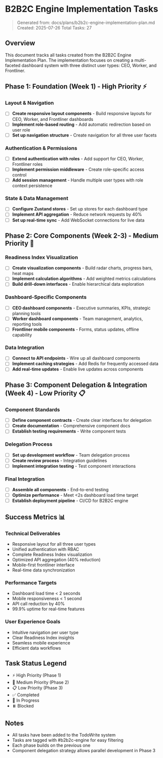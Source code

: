 # B2B2C Engine Implementation Tasks

> Generated from: docs/plans/b2b2c-engine-implementation-plan.md
> Created: 2025-07-26
> Total Tasks: 27

## Overview
This document tracks all tasks created from the B2B2C Engine Implementation Plan. The implementation focuses on creating a multi-faceted dashboard system with three distinct user types: CEO, Worker, and Frontliner.

## Phase 1: Foundation (Week 1) - High Priority ⚡

### Layout & Navigation
- [ ] **Create responsive layout components** - Build responsive layouts for CEO, Worker, and Frontliner dashboards
- [ ] **Implement role-based routing** - Add automatic redirection based on user role
- [ ] **Set up navigation structure** - Create navigation for all three user facets

### Authentication & Permissions
- [ ] **Extend authentication with roles** - Add support for CEO, Worker, Frontliner roles
- [ ] **Implement permission middleware** - Create role-specific access control
- [ ] **Add session management** - Handle multiple user types with role context persistence

### State & Data Management
- [ ] **Configure Zustand stores** - Set up stores for each dashboard type
- [ ] **Implement API aggregation** - Reduce network requests by 40%
- [ ] **Set up real-time sync** - Add WebSocket connections for live data

## Phase 2: Core Components (Week 2-3) - Medium Priority 🔨

### Readiness Index Visualization
- [ ] **Create visualization components** - Build radar charts, progress bars, heat maps
- [ ] **Implement calculation algorithms** - Add weighted metrics calculations
- [ ] **Build drill-down interfaces** - Enable hierarchical data exploration

### Dashboard-Specific Components
- [ ] **CEO dashboard components** - Executive summaries, KPIs, strategic planning tools
- [ ] **Worker dashboard components** - Team management, analytics, reporting tools
- [ ] **Frontliner mobile components** - Forms, status updates, offline capability

### Data Integration
- [ ] **Connect to API endpoints** - Wire up all dashboard components
- [ ] **Implement caching strategies** - Add Redis for frequently accessed data
- [ ] **Add real-time updates** - Enable live updates across components

## Phase 3: Component Delegation & Integration (Week 4) - Low Priority 📋

### Component Standards
- [ ] **Define component contracts** - Create clear interfaces for delegation
- [ ] **Create documentation** - Comprehensive component docs
- [ ] **Establish testing requirements** - Write component tests

### Delegation Process
- [ ] **Set up development workflow** - Team delegation process
- [ ] **Create review process** - Integration guidelines
- [ ] **Implement integration testing** - Test component interactions

### Final Integration
- [ ] **Assemble all components** - End-to-end testing
- [ ] **Optimize performance** - Meet <2s dashboard load time target
- [ ] **Establish deployment pipeline** - CI/CD for B2B2C engine

## Success Metrics 📊

### Technical Deliverables
- Responsive layout for all three user types
- Unified authentication with RBAC
- Complete Readiness Index visualization
- Optimized API aggregation (40% reduction)
- Mobile-first frontliner interface
- Real-time data synchronization

### Performance Targets
- Dashboard load time < 2 seconds
- Mobile responsiveness < 1 second
- API call reduction by 40%
- 99.9% uptime for real-time features

### User Experience Goals
- Intuitive navigation per user type
- Clear Readiness Index insights
- Seamless mobile experience
- Efficient data workflows

## Task Status Legend
- ⚡ High Priority (Phase 1)
- 🔨 Medium Priority (Phase 2)
- 📋 Low Priority (Phase 3)
- ✅ Completed
- 🚧 In Progress
- ⏸️ Blocked

## Notes
- All tasks have been added to the TodoWrite system
- Tasks are tagged with #b2b2c-engine for easy filtering
- Each phase builds on the previous one
- Component delegation strategy allows parallel development in Phase 3